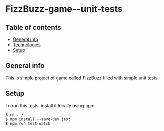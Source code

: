 ﻿# FizzBuzz-game--unit-tests
 
 ## Table of contents
* [General info](#general-info)
* [Technologies](#technologies)
* [Setup](#setup)

## General info
This is simple project of game called FizzBuzz filled with simple unit tests.
	
	
## Setup
To run this tests, install it locally using npm:

```
$ cd ../
$ npm install --save-dev jest
$ npm run test-watch
